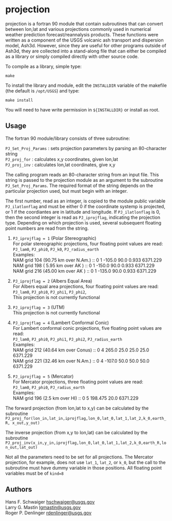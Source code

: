 projection
==========

projection is a fortran 90 module that contain subroutines that can convert
between lon,lat and various projections commonly used in numerical weather
prediction forecast/reannalysis products.
These functions were written as a component of the USGS volcanic ash
transport and dispersion model, Ash3d.  However, since they are useful for
other programs outside of Ash3d, they are collected into a stand-along file
that can either be compiled as a library or simply compiled directly with
other source code.

To compile as a library, simple type:

  `make`

To install the library and module, edit the `INSTALLDIR` variable of the makefile
(the default is `/opt/USGS`) and type:

  `make install`

You will need to have write permission in `${INSTALLDIR}` or install as root.


Usage
-----

The fortran 90 module/library consists of three subroutine:

 `PJ_Set_Proj_Params` : sets projection parameters by parsing an 80-character string  
 `PJ_proj_for`        : calculates x,y coordinates, given lon,lat  
 `PJ_proj_inv`        : calculates lon,lat coordinates, give x,y  

The calling program reads an 80-character string from an input file.  This
string is passed to the projection module as an argument to the subroutine
`PJ_Set_Proj_Params`.  The required format of the string depends on the particular
projection used, but must begin with an integer.

The first number, read as an integer, is copied to the module public variable
`PJ_ilatlonflag` and must be either 0 if the coordinate systemp is projected, or
1 if the coordiantes are in latitude and longitude.  If `PJ_ilatlonflag` is 0,
then the second integer is read as `PJ_iprojflag`, indicating the projection type.
Depending on which projection is used, several subsequent floating point numbers
are read from the string.



1. `PJ_iprojflag = 1` (Polar Stereographic)  
For polar stereographic projections, four floating point values are read:  
`PJ_lam0`, `PJ_phi0`, `PJ_k0`, `PJ_radius_earth`  
   Examples:  
    NAM grid 104 (90.75 km over N.Am.) :: 0 1 -105.0 90.0 0.933 6371.229  
    NAM grid 198 ( 5.95 km over AK   ) :: 0 1 -150.0 90.0 0.933 6371.229  
    NAM grid 216 (45.00 km over AK   ) :: 0 1 -135.0 90.0 0.933 6371.229  

2. `PJ_iprojflag = 2` (Albers Equal Area)  
   For Albers equal area projections, four floating point values are read:  
        `PJ_lam0`, 
        `PJ_phi0`, 
        `PJ_phi1`, 
        `PJ_phi2`,  
   This projection is not currently functional

3. `PJ_iprojflag = 3` (UTM)  
   This projection is not currently functional

4. `PJ_iprojflag = 4` (Lambert Conformal Conic)  
   For Lambert conformal conic projections, five floating point values are read:  
        `PJ_lam0`, 
        `PJ_phi0`, 
        `PJ_phi1`,
        `PJ_phi2`, 
        `PJ_radius_earth`  
   Examples:  
    NAM grid 212 (40.64 km over Conus) :: 0 4 265.0 25.0 25.0 25.0 6371.229  
    NAM grid 221 (32.46 km over N.Am.) :: 0 4 -107.0 50.0 50.0 50.0 6371.229  

5. `PJ_iprojflag = 5` (Mercator)  
   For Mercator projections, three floating point values are read:  
        `PJ_lam0`, 
        `PJ_phi0`, 
        `PJ_radius_earth`  
   Examples:  
    NAM grid 196 (2.5 km over HI) :: 0 5 198.475 20.0 6371.229 

The forward projection (from lon,lat to x,y) can be calculated by the subroutine  
  `PJ_proj_for(lon_in,lat_in,iprojflag,lon_0,lat_0,lat_1,lat_2,k_0,earth_R, x_out,y_out)`

The inverse projection (from x,y to lon,lat) can be calculated by the subroutine  
  `PJ_proj_inv(x_in,y_in,iprojflag,lon_0,lat_0,lat_1,lat_2,k_0,earth_R,lon_out,lat_out)`

Not all the parameters need to be set for all projections. The Mercator projection,
for example, does not use `lat_1`, `lat_2`, or `k_0`, but the call to the subroutine must
have dummy variable in those positions.  All floating point variables must be of `kind=8`


Authors
-------

Hans F. Schwaiger <hschwaiger@usgs.gov>  
Larry G. Mastin <lgmastin@usgs.gov>  
Roger P. Denlinger <rdenlinger@usgs.gov>  
